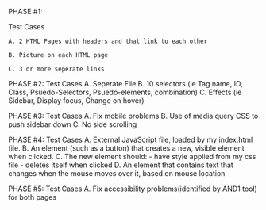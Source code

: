 PHASE #1:

  Test Cases
  
    A. 2 HTML Pages with headers and that link to each other
    
    B. Picture on each HTML page
    
    C. 3 or more seperate links

PHASE #2:
  Test Cases
    A. Seperate File
    B. 10 selectors (ie Tag name, ID, Class, Psuedo-Selectors, Psuedo-elements, combination)
    C. Effects (ie Sidebar, Display focus, Change on hover)

PHASE #3:
  Test Cases
    A. Fix mobile problems
    B. Use of media query CSS to push sidebar down
    C. No side scrolling

PHASE #4: 
  Test Cases
    A. External JavaScript file, loaded by my index.html file.
    B. An element (such as a button) that creates a new, visible element when clicked.
    C. The new element should:
        - have style applied from my css file
        - deletes itself when clicked
    D. An element that contains text that changes when the mouse moves over it, based on mouse location

PHASE #5:
  Test Cases
    A. Fix accessibility problems(identified by AND1 tool) for both pages
    

